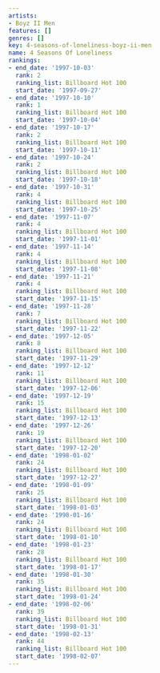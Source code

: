 ```yaml
---
artists:
- Boyz II Men
features: []
genres: []
key: 4-seasons-of-loneliness-boyz-ii-men
name: 4 Seasons Of Loneliness
rankings:
- end_date: '1997-10-03'
  rank: 2
  ranking_list: Billboard Hot 100
  start_date: '1997-09-27'
- end_date: '1997-10-10'
  rank: 1
  ranking_list: Billboard Hot 100
  start_date: '1997-10-04'
- end_date: '1997-10-17'
  rank: 2
  ranking_list: Billboard Hot 100
  start_date: '1997-10-11'
- end_date: '1997-10-24'
  rank: 2
  ranking_list: Billboard Hot 100
  start_date: '1997-10-18'
- end_date: '1997-10-31'
  rank: 4
  ranking_list: Billboard Hot 100
  start_date: '1997-10-25'
- end_date: '1997-11-07'
  rank: 4
  ranking_list: Billboard Hot 100
  start_date: '1997-11-01'
- end_date: '1997-11-14'
  rank: 4
  ranking_list: Billboard Hot 100
  start_date: '1997-11-08'
- end_date: '1997-11-21'
  rank: 4
  ranking_list: Billboard Hot 100
  start_date: '1997-11-15'
- end_date: '1997-11-28'
  rank: 7
  ranking_list: Billboard Hot 100
  start_date: '1997-11-22'
- end_date: '1997-12-05'
  rank: 8
  ranking_list: Billboard Hot 100
  start_date: '1997-11-29'
- end_date: '1997-12-12'
  rank: 11
  ranking_list: Billboard Hot 100
  start_date: '1997-12-06'
- end_date: '1997-12-19'
  rank: 15
  ranking_list: Billboard Hot 100
  start_date: '1997-12-13'
- end_date: '1997-12-26'
  rank: 19
  ranking_list: Billboard Hot 100
  start_date: '1997-12-20'
- end_date: '1998-01-02'
  rank: 24
  ranking_list: Billboard Hot 100
  start_date: '1997-12-27'
- end_date: '1998-01-09'
  rank: 25
  ranking_list: Billboard Hot 100
  start_date: '1998-01-03'
- end_date: '1998-01-16'
  rank: 24
  ranking_list: Billboard Hot 100
  start_date: '1998-01-10'
- end_date: '1998-01-23'
  rank: 28
  ranking_list: Billboard Hot 100
  start_date: '1998-01-17'
- end_date: '1998-01-30'
  rank: 35
  ranking_list: Billboard Hot 100
  start_date: '1998-01-24'
- end_date: '1998-02-06'
  rank: 39
  ranking_list: Billboard Hot 100
  start_date: '1998-01-31'
- end_date: '1998-02-13'
  rank: 44
  ranking_list: Billboard Hot 100
  start_date: '1998-02-07'
---
```


